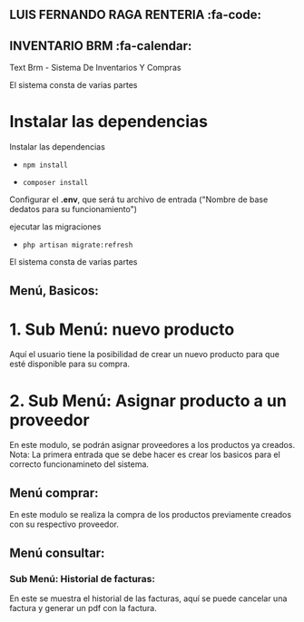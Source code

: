 ## LUIS FERNANDO RAGA RENTERIA :fa-code:

## INVENTARIO BRM :fa-calendar:
Text Brm - Sistema De Inventarios Y Compras

El sistema consta de varias partes


# Instalar las dependencias

Instalar las dependencias
*     npm install
*     composer install

Configurar el <strong>.env</strong>, que será tu archivo de entrada ("Nombre de base dedatos para su funcionamiento")

ejecutar las migraciones
*     php artisan migrate:refresh
El sistema consta de varias partes


## Menú, Basicos:
# 1. Sub Menú: nuevo producto 
Aquí el usuario tiene la posibilidad de crear un nuevo producto para que esté disponible para su compra.

# 2. Sub Menú: Asignar producto a un proveedor 
En este modulo, se podrán asignar proveedores a los productos ya creados.
Nota: La primera entrada que se debe hacer es crear los basicos para el correcto funcionamineto del sistema.

## Menú comprar:
En este modulo se realiza la compra de los productos previamente creados con su respectivo proveedor.

## Menú consultar:

### Sub Menú: Historial de facturas: 
En este se muestra el historial de las facturas, aquí se puede cancelar una factura y generar un pdf con la factura.
